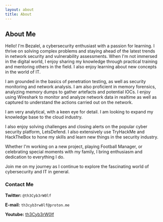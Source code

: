 ```yaml
---
layout: about
title: About
---
```


## About Me

Hello! I'm Bezalel, a cybersecurity enthusiast with a passion for learning. I thrive on solving complex problems and staying ahead of the latest trends in network security and vulnerability assessments. When I'm not immersed in the digital world, I enjoy sharing my knowledge through practical training and mentoring others in the field. I also enjoy learning about new concepts in the world of IT.

I am grounded in the basics of penetration testing, as well as security monitoring and network analysis. I am also proficient in memory forensics, analyzing memory dumps to gather artefacts and potential IOCs. I enjoy using Wireshark to monitor and analyze network data in realtime as well as captured to understand the actions carried out on the network.

I am very analytical, with a keen eye for detail. I am looking to expand my knowledge base to the cloud industry.

I also enjoy solving challenges and closing alerts on the popular cyber security platform, LetsDefend. I also extensively use TryHackMe and HackTheBox to hone my skills and learn new things in the security industry.

Whether I'm working on a new project, playing Football Manager, or celebrating special moments with my family, I bring enthusiasm and dedication to everything I do.

Join me on my journey as I continue to explore the fascinating world of cybersecurity and IT in general.

### Contact Me
**Twitter:** `@th3Cyb3rW0lf`

**E-mail:** `th3cyb3rw0lf@proton.me`

**Youtube:** [th3Cyb3rW0lf](https://www.youtube.com/channel/UCwbVGcxgjQKqRBhh_sm31Gg?sub_confirmation=1)

